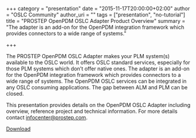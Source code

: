 +++
category = "presentation"
date = "2015-11-17T20:00:00+02:00"
author = "OSLC Community"
author_uri = ""
tags = ["presentation", "no-tutorial"]
title = "PROSTEP OpenPDM OSLC Adapter Product Overview"
summary = "The adapter is an add-on for the OpenPDM integration framework which provides connectors to a wide range of systems."

+++

The PROSTEP OpenPDM OSLC Adapter makes your PLM system(s) available to the OSLC world. It offers OSLC standard services, especially for those PLM systems which don’t  offer native ones. The adapter is an add-on for the OpenPDM integration framework which provides connectors to a wide range of systems. The OpenPDM OSLC services can be integrated in any OSLC consuming applications. The gap between ALM and PLM can be closed.

This presentation provides details on the OpenPDM OSLC Adapter including overview, reference project and technical information. For more details  contact infocenter@prostep.com. 

[Download](http://open-services.net/resources/OpenPDM_OSLC_Adapter_2015-11-05_%28EN%29.pdf)
